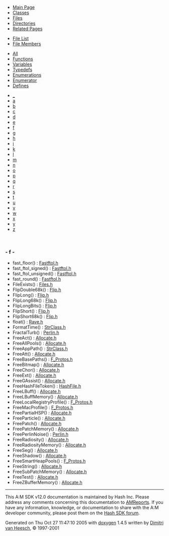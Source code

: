 <div class="tabs">

- [Main Page](index.md)
- [Classes](annotated.md)
- <span id="current">[Files](files.md)</span>
- [Directories](dirs.md)
- [Related Pages](pages.md)

</div>

<div class="tabs">

- [File List](files.md)
- <span id="current">[File Members](globals.md)</span>

</div>

<div class="tabs">

- [All](globals.md)
- <span id="current">[Functions](globals_func.md)</span>
- [Variables](globals_vars.md)
- [Typedefs](globals_type.md)
- [Enumerations](globals_enum.md)
- [Enumerator](globals_eval.md)
- [Defines](globals_defs.md)

</div>

<div class="tabs">

- [\_](globals_func.md#index__)
- [a](globals_func_0x61.md#index_a)
- [b](globals_func_0x62.md#index_b)
- [c](globals_func_0x63.md#index_c)
- [d](globals_func_0x64.md#index_d)
- [e](globals_func_0x65.md#index_e)
- <span id="current">[f](globals_func_0x66.md#index_f)</span>
- [g](globals_func_0x67.md#index_g)
- [h](globals_func_0x68.md#index_h)
- [i](globals_func_0x69.md#index_i)
- [k](globals_func_0x6b.md#index_k)
- [l](globals_func_0x6c.md#index_l)
- [m](globals_func_0x6d.md#index_m)
- [n](globals_func_0x6e.md#index_n)
- [o](globals_func_0x6f.md#index_o)
- [p](globals_func_0x70.md#index_p)
- [q](globals_func_0x71.md#index_q)
- [r](globals_func_0x72.md#index_r)
- [s](globals_func_0x73.md#index_s)
- [t](globals_func_0x74.md#index_t)
- [u](globals_func_0x75.md#index_u)
- [v](globals_func_0x76.md#index_v)
- [w](globals_func_0x77.md#index_w)
- [x](globals_func_0x78.md#index_x)
- [y](globals_func_0x79.md#index_y)
- [z](globals_func_0x7a.md#index_z)

</div>

 

### <span id="index_f" class="anchor">- f -</span>

- fast_floor() : <a href="Fastftol_8h.md#9f9fb221963c2bfddb25593e9cfcd220" class="el">Fastftol.h</a>
- fast_ftol_signed() : <a href="Fastftol_8h.md#fd3730597a0e1c7e926b9cfaa9973dda" class="el">Fastftol.h</a>
- fast_ftol_unsigned() : <a href="Fastftol_8h.md#ac1eab3f0e106a34fcbd6dba5f4b647d" class="el">Fastftol.h</a>
- fast_round() : <a href="Fastftol_8h.md#3e027f12e41e701ee8c67f4fdae214da" class="el">Fastftol.h</a>
- FileExists() : <a href="Files_8h.md#b6e0cba182468b688431a9d9332bf4e3" class="el">Files.h</a>
- FlipDouble68k() : <a href="Flip_8h.md#00ffe5b25e4dfecab95e407d8d46f779" class="el">Flip.h</a>
- FlipLong() : <a href="Flip_8h.md#eae9e325f1597866206af30b22317ba4" class="el">Flip.h</a>
- FlipLong68k() : <a href="Flip_8h.md#9c1fa2655435724c979ede798c10752a" class="el">Flip.h</a>
- FlipLongBits() : <a href="Flip_8h.md#a339a541fa36bdfe88079c124d4c98a4" class="el">Flip.h</a>
- FlipShort() : <a href="Flip_8h.md#59c9d6ae80d66f8e67316116e49d3cf8" class="el">Flip.h</a>
- FlipShort68k() : <a href="Flip_8h.md#a30815e836eff11765f46dbef534267f" class="el">Flip.h</a>
- float() : <a href="Rave_8h.md#51b38547609c2cb31342492287c149e1" class="el">Rave.h</a>
- FormatTime() : <a href="StrClass_8h.md#19b6f87fa0329f833f2571e1adb29422" class="el">StrClass.h</a>
- FractalTurb() : <a href="Perlin_8h.md#203d135e5fab0876eab8a0479296957d" class="el">Perlin.h</a>
- FreeAct() : <a href="Allocate_8h.md#061af102f0e33bebfc6ef475797d363e" class="el">Allocate.h</a>
- FreeAllPools() : <a href="Allocate_8h.md#dff51e61f3d0d7017a46d1a0ae8b6838" class="el">Allocate.h</a>
- FreeAppPath() : <a href="StrClass_8h.md#e9bc356ae5b39159119d72432350ce74" class="el">StrClass.h</a>
- FreeAtt() : <a href="Allocate_8h.md#e40f4f61dc48a962d255a67edec0222d" class="el">Allocate.h</a>
- FreeBasePaths() : <a href="F__Protos_8h.md#3a601ea2289dcb81b9b18fd495dab516" class="el">F_Protos.h</a>
- FreeBitmap() : <a href="Allocate_8h.md#403ff1dad347d283554aa778bf94b6c5" class="el">Allocate.h</a>
- FreeChor() : <a href="Allocate_8h.md#22a866301e95e532031fb814f30ccfc9" class="el">Allocate.h</a>
- FreeExt() : <a href="Allocate_8h.md#7fc37b7be38d47c3198070a04aef55ac" class="el">Allocate.h</a>
- FreeGAssist() : <a href="Allocate_8h.md#ca8bf61f9421d5d33252ac89ab143ae3" class="el">Allocate.h</a>
- FreeHashFileToken() : <a href="HashFile_8h.md#eeafdcf8da24a774bffa17eedd4c827b" class="el">HashFile.h</a>
- FreeLBuff() : <a href="Allocate_8h.md#757fa6342edf399539ebe8e327438b5f" class="el">Allocate.h</a>
- FreeLBuffMemory() : <a href="Allocate_8h.md#835c0f8d2725311bcef05ed76f471887" class="el">Allocate.h</a>
- FreeLocalRegistryProfile() : <a href="F__Protos_8h.md#66b2e836c08b314214450b9c04853ec9" class="el">F_Protos.h</a>
- FreeMacProfile() : <a href="F__Protos_8h.md#c486ddeab88891d5ccd6aa34db1d60f8" class="el">F_Protos.h</a>
- FreePartialHSP() : <a href="Allocate_8h.md#1af7aca1c4dc283b50dd30a39ce3c1a5" class="el">Allocate.h</a>
- FreeParticle() : <a href="Allocate_8h.md#fcf30fba000a9b94f32075bbd3325a2d" class="el">Allocate.h</a>
- FreePatch() : <a href="Allocate_8h.md#eb66cf840fe170f92ce21b21ab544f71" class="el">Allocate.h</a>
- FreePatchMemory() : <a href="Allocate_8h.md#d0f319016ecc46039ae58b204a0e65bd" class="el">Allocate.h</a>
- FreePerlinNoise() : <a href="Perlin_8h.md#ef0915d76720d18fe04f413d0aa9015a" class="el">Perlin.h</a>
- FreeRadiosity() : <a href="Allocate_8h.md#399cbb36d7bdf0fbba14db2a1db8167f" class="el">Allocate.h</a>
- FreeRadiosityMemory() : <a href="Allocate_8h.md#25086c07f8d1bcfbe8ffeaa461ff1d27" class="el">Allocate.h</a>
- FreeSeg() : <a href="Allocate_8h.md#5f3e3821b4c828e4cf67206a4e6e79f0" class="el">Allocate.h</a>
- FreeShadow() : <a href="Allocate_8h.md#88c3b6374251009e5e9564a3eadb9650" class="el">Allocate.h</a>
- FreeSmartHeapPools() : <a href="F__Protos_8h.md#c7f2d6f6d9a0916ce8c6436807f4a6d8" class="el">F_Protos.h</a>
- FreeString() : <a href="Allocate_8h.md#ac511c2f2cc822f2a004301ee08cbfc7" class="el">Allocate.h</a>
- FreeSubPatchMemory() : <a href="Allocate_8h.md#321a9f4060db855224ca6cc73411615f" class="el">Allocate.h</a>
- FreeTest() : <a href="Allocate_8h.md#392afdb4c512beb7db1d8c7e5521800d" class="el">Allocate.h</a>
- FreeZBufferMemory() : <a href="Allocate_8h.md#b6581c72bb8cc3357487005594cb57d7" class="el">Allocate.h</a>

------------------------------------------------------------------------

<span class="small">This A:M SDK v12.0 documentation is maintained by Hash Inc. Please address any comments concerning this documentation to [AMReports](http://www.hash.com/reports). If you have any information, knowledge, or documentation to share with the A:M developer community, please post them on the [Hash SDK forum](http://www.hash.com/forums/index.php?showforum=11).</span>

Generated on Thu Oct 27 11:47:10 2005 with [<span class="image placeholder" original-image-src="doxygen.png" original-image-title="" height="45" width="100" align="middle" border="0">doxygen</span>](http://www.doxygen.org/index.html) 1.4.5 written by [Dimitri van Heesch](mailto:dimitri@stack.nl), © 1997-2001
